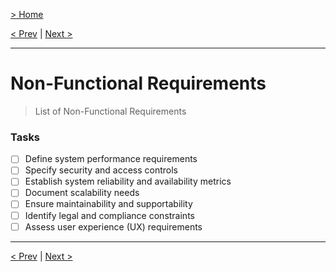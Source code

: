 [> Home](../readme.md)

[< Prev](functional-requirements.md)  |  [Next >](../4.Problem-background/readme)

---

# Non-Functional Requirements

> List of Non-Functional Requirements


### **Tasks**
* [ ] Define system performance requirements
* [ ] Specify security and access controls
* [ ] Establish system reliability and availability metrics
* [ ] Document scalability needs
* [ ] Ensure maintainability and supportability
* [ ] Identify legal and compliance constraints
* [ ] Assess user experience (UX) requirements

---

[< Prev](functional-requirements.md)  |  [Next >](../4.Problem-background/readme)
